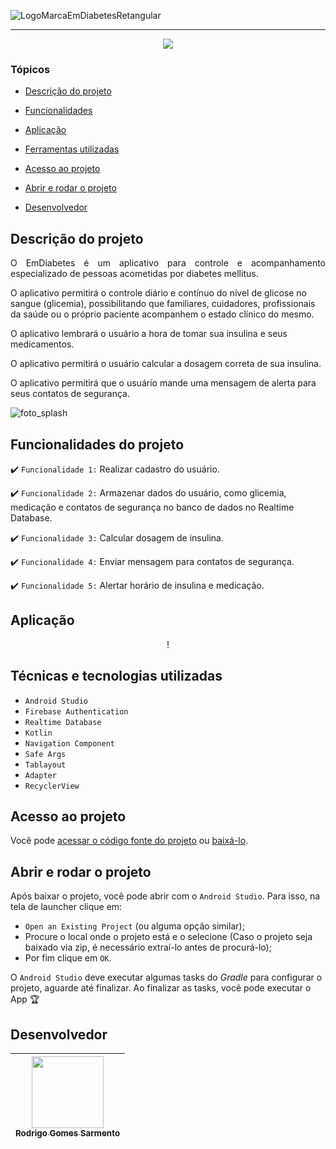 ![LogoMarcaEmDiabetesRetangular](https://user-images.githubusercontent.com/59851576/204794398-1442ad59-e547-4556-af20-f88cb2d9a01e.png)

<hr>

<p align="center">
   <img src="http://img.shields.io/static/v1?label=STATUS&message=EM%20DESENVOLVIMENTO&color=RED&style=for-the-badge" #vitrinedev/>
</p>

### Tópicos 

- [Descrição do projeto](#descrição-do-projeto)

- [Funcionalidades](#Funcionalidades-do-projeto)

- [Aplicação](#aplicação)

- [Ferramentas utilizadas](#Técnicas-e-tecnologias-utilizadas)

- [Acesso ao projeto](#acesso-ao-projeto)

- [Abrir e rodar o projeto](#abrir-e-rodar-o-projeto)

- [Desenvolvedor](#desenvolvedor)

## Descrição do projeto 

<p align="justify">
 O EmDiabetes é um aplicativo para controle e acompanhamento especializado de pessoas acometidas por diabetes mellitus.

O aplicativo permitirá o controle diário e contínuo do nível de glicose no sangue (glicemia), possibilitando que familiares, cuidadores, profissionais da saúde ou o próprio paciente acompanhem o estado clínico do mesmo.

O aplicativo lembrará o usuário a hora de tomar sua insulina e seus medicamentos.

O aplicativo permitirá o usuário calcular a dosagem correta de sua insulina.

O aplicativo permitirá que o usuário mande uma mensagem de alerta para seus contatos de segurança.

![foto_splash](https://user-images.githubusercontent.com/59851576/204801256-2f13caf5-c1bf-4e97-8689-e236caf72139.png)

</p>

## Funcionalidades do projeto

:heavy_check_mark: `Funcionalidade 1:` Realizar cadastro do usuário.

:heavy_check_mark: `Funcionalidade 2:` Armazenar dados do usuário, como glicemia, medicação e contatos de segurança no banco de dados no Realtime Database.

:heavy_check_mark: `Funcionalidade 3:` Calcular dosagem de insulina.

:heavy_check_mark: `Funcionalidade 4:` Enviar mensagem para contatos de segurança.

:heavy_check_mark: `Funcionalidade 5:` Alertar horário de insulina e medicação.

## Aplicação

<div align="center">

!

  </div>

###

## Técnicas e tecnologias utilizadas

- ``Android Studio``
- ``Firebase Authentication``
- ``Realtime Database``
- ``Kotlin``
- ``Navigation Component``
- ``Safe Args``
- ``Tablayout``
- ``Adapter``
- ``RecyclerView``
###

## Acesso ao projeto

Você pode [acessar o código fonte do projeto](https://github.com/Rodrigo-Sarmento/EmDiabetes) ou [baixá-lo](https://github.com/Rodrigo-Sarmento/EmDiabetes/archive/refs/heads/main.zip).

## Abrir e rodar o projeto

Após baixar o projeto, você pode abrir com o `Android Studio`. Para isso, na tela de launcher clique em:

- `Open an Existing Project` (ou alguma opção similar);
- Procure o local onde o projeto está e o selecione (Caso o projeto seja baixado via zip, é necessário extraí-lo antes de procurá-lo);
- Por fim clique em `OK`.

O `Android Studio` deve executar algumas tasks do *Gradle* para configurar o projeto, aguarde até finalizar. Ao finalizar as tasks, você pode executar o App 🏆 

## Desenvolvedor

| [<img src="https://avatars.githubusercontent.com/u/59851576?v=4" width=115><br><sub>Rodrigo Gomes Sarmento</sub>](https://github.com/Rodrigo-Sarmento)|  
| :---: 
